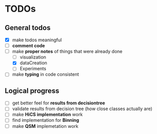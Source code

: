# TODOs

## General todos

* [x] make todos meaningful
* [ ] __comment code__
* [ ] make __proper notes__ of things that were already done
  * [ ] visualization
  * [x] dataCreation
  * [ ] Experiments
* [ ] make __typing__ in code consistent

## Logical progress
* [ ] get better feel for __results from decisiontree__
* [ ] validate results from decision tree (how close classes actually are)
* [ ] make __HiCS implementation__ work
* [ ] find implementation for __Binning__
* [ ] make __QSM__ implemetation work
